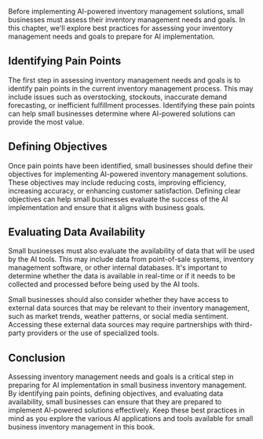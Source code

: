 

Before implementing AI-powered inventory management solutions, small businesses must assess their inventory management needs and goals. In this chapter, we'll explore best practices for assessing your inventory management needs and goals to prepare for AI implementation.

Identifying Pain Points
-----------------------

The first step in assessing inventory management needs and goals is to identify pain points in the current inventory management process. This may include issues such as overstocking, stockouts, inaccurate demand forecasting, or inefficient fulfillment processes. Identifying these pain points can help small businesses determine where AI-powered solutions can provide the most value.

Defining Objectives
-------------------

Once pain points have been identified, small businesses should define their objectives for implementing AI-powered inventory management solutions. These objectives may include reducing costs, improving efficiency, increasing accuracy, or enhancing customer satisfaction. Defining clear objectives can help small businesses evaluate the success of the AI implementation and ensure that it aligns with business goals.

Evaluating Data Availability
----------------------------

Small businesses must also evaluate the availability of data that will be used by the AI tools. This may include data from point-of-sale systems, inventory management software, or other internal databases. It's important to determine whether the data is available in real-time or if it needs to be collected and processed before being used by the AI tools.

Small businesses should also consider whether they have access to external data sources that may be relevant to their inventory management, such as market trends, weather patterns, or social media sentiment. Accessing these external data sources may require partnerships with third-party providers or the use of specialized tools.

Conclusion
----------

Assessing inventory management needs and goals is a critical step in preparing for AI implementation in small business inventory management. By identifying pain points, defining objectives, and evaluating data availability, small businesses can ensure that they are prepared to implement AI-powered solutions effectively. Keep these best practices in mind as you explore the various AI applications and tools available for small business inventory management in this book.
